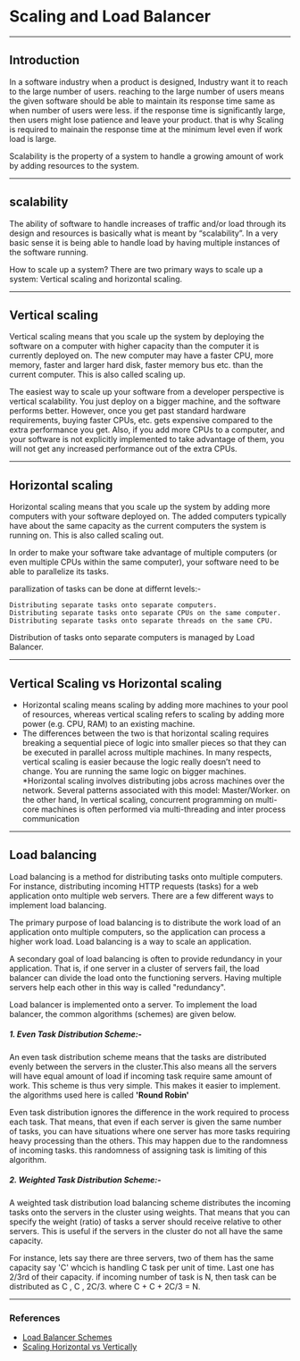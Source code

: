 # Scaling and Load Balancer
***
## Introduction
In a software industry when a product is designed, Industry want it to reach to the large number of users. reaching to the large number of users means the given software should be able to maintain its response time same as when number of users were less. if the response time is significantly large, then users might lose patience and leave your product. that is why Scaling is required to mainain the response time at the minimum level even if work load is large.

Scalability is the property of a system to handle a growing amount of work by adding resources to the system.
***
## scalability
The ability of software to handle increases of traffic and/or load through its design and resources is basically what is meant by “scalability”. In a very basic sense it is being able to handle load by having multiple instances of the software running.

How to scale up a system? There are two primary ways to scale up a system: Vertical scaling and horizontal scaling.

---
## Vertical scaling
Vertical scaling means that you scale up the system by deploying the software on a computer with higher capacity than the computer it is currently deployed on. The new computer may have a faster CPU, more memory, faster and larger hard disk, faster memory bus etc. than the current computer. This is also called scaling up.

The easiest way to scale up your software from a developer perspective is vertical scalability. You just deploy on a bigger machine, and the software performs better. However, once you get past standard hardware requirements, buying faster CPUs, etc. gets expensive compared to the extra performance you get. Also, if you add more CPUs to a computer, and your software is not explicitly implemented to take advantage of them, you will not get any increased performance out of the extra CPUs.
___
## Horizontal scaling
Horizontal scaling means that you scale up the system by adding more computers with your software deployed on. The added computers typically have about the same capacity as the current computers the system is running on. This is also called scaling out.

In order to make your software take advantage of multiple computers (or even multiple CPUs within the same computer), your software need to be able to parallelize its tasks.

parallization of tasks can be done at differnt levels:-

    Distributing separate tasks onto separate computers.
    Distributing separate tasks onto separate CPUs on the same computer.
    Distributing separate tasks onto separate threads on the same CPU.
Distribution of tasks onto separate computers is managed by Load Balancer.

---
## Vertical Scaling vs Horizontal scaling
* Horizontal scaling means scaling by adding more machines to your pool of resources, whereas vertical scaling refers to scaling by adding more power (e.g. CPU, RAM) to an existing machine.
* The differences between the two is that horizontal scaling requires breaking a sequential piece of logic into smaller pieces so that they can be executed in parallel across multiple machines. In many respects, vertical scaling is easier because the logic really doesn’t need to change. You are running the same logic on bigger machines.
*Horizontal scaling involves distributing jobs across machines over the network. Several patterns associated with this model: Master/Worker. on the other hand, In vertical scaling, concurrent programming on multi-core machines is often performed via multi-threading and inter process communication

---
## Load balancing
Load balancing is a method for distributing tasks onto multiple computers. For instance, distributing incoming HTTP requests (tasks) for a web application onto multiple web servers. There are a few different ways to implement load balancing.

The primary purpose of load balancing is to distribute the work load of an application onto multiple computers, so the application can process a higher work load. Load balancing is a way to scale an application.

A secondary goal of load balancing is often to provide redundancy in your application. That is, if one server in a cluster of servers fail, the load balancer can divide the load onto the functioning servers. Having multiple servers help each other in this way is called "redundancy".

Load balancer is implemented onto a server. To implement the load balancer, the common algorithms (schemes) are given below.
##### 1. Even Task Distribution Scheme:-
An even task distribution scheme means that the tasks are distributed evenly between the servers in the cluster.This also means all the servers will have equal amount of load if incoming task require same amount of work. This scheme is thus very simple. This makes it easier to implement. the algorithms used here is called **'Round Robin'**

Even task distribution ignores the difference in the work required to process each task. That means, that even if each server is given the same number of tasks, you can have situations where one server has more tasks requiring heavy processing than the others. This may happen due to the randomness of incoming tasks. this randomness of assigning task is limiting of this algorithm.

##### 2. Weighted Task Distribution Scheme:-
 A weighted task distribution load balancing scheme distributes the incoming tasks onto the servers in the cluster using weights. That means that you can specify the weight (ratio) of tasks a server should receive relative to other servers. This is useful if the servers in the cluster do not all have the same capacity.

 For instance, lets say there are three servers, two of them has the same capacity say 'C' whcich is handling C task per unit of time. Last one has 2/3rd of their capacity. if incoming number of task is N, then task can be distributed as C , C , 2C/3. where C + C + 2C/3 = N.

 ---
 ### References
 * [Load Balancer Schemes](https://kemptechnologies.com/load-balancer/load-balancing-algorithms-techniques/)
 * [Scaling Horizontal vs Vertically](https://www.section.io/blog/scaling-horizontally-vs-vertically/)
